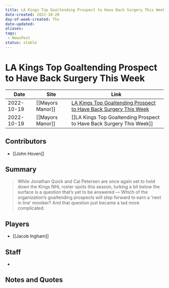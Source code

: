 ```yaml
---
title: LA Kings Top Goaltending Prospect to Have Back Surgery This Week
date-created: 2022-10-20
day-of-week-created: Thu
date-updated: 
aliases: 
tags:
 - NewsPost
status: stable
---
```


# LA Kings Top Goaltending Prospect to Have Back Surgery This Week

| Date       | Site             | Link                                                                                                                                                                  |
| ---------- | ---------------- | --------------------------------------------------------------------------------------------------------------------------------------------------------------------- |
| 2022-10-19 | [[Mayors Manor]] | [LA Kings Top Goaltending Prospect to Have Back Surgery This Week](https://mayorsmanor.com/2022/10/la-kings-top-goaltending-prospect-to-have-back-surgery-this-week/) |
| 2022-10-19 | [[Mayors Manor]] | [[LA Kings Top Goaltending Prospect to Have Back Surgery This Week]]                                                                                                  |


## Contributors
- [[John Hoven]]


## Summary
> While Jonathan Quick and Cal Petersen are once again set to hold down the Kings NHL roster spots this season, lurking a bit below the surface is a question that’s yet to be answered — Which of the organization’s goaltending prospects will step forward to earn a ‘next in line’ moniker?
> And that question just became a tad more complicated.


## Players
- [[Jacob Ingham]]



## Staff
- 


## Notes and Quotes
> 

